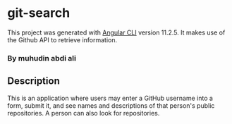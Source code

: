 # git-search

This project was generated with [Angular CLI](https://github.com/angular/angular-cli) version 11.2.5. It makes use of the Github API to retrieve information.
### By muhudin abdi ali
## Description

This is an application where users may enter a GitHub username into a form, submit it, and see names and descriptions of that person's public repositories. A person can also look for repositories.
